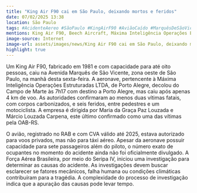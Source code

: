 ```yaml
---
title: "King Air F90 cai em São Paulo, deixando mortos e feridos"
date: 07/02/2025 13:38
location: São Paulo
tags: #AcidenteAereo #SãoPaulo #KingAirF90 #AviãoCaído #MarquêsDeSãoVicente #InvestigaçãoAérea #Tragédia #VítimasFatais #ForçaAéreaBrasileira #AcidenteSP #abc360noticias
mentions: King Air F90, Beech Aircraft, Máxima Inteligência Operações Estruturadas LTDA, Maria da Graça Paz Louzada, Márcio Louzada Carpena, OAB-RS,  Registro Aeronáutico Brasileiro (RAB), Certificado de Verificação de Aeronavegabilidade (CVA), Força Aérea Brasileira (FAB), Seripa IV, Avenida Marquês de São Vicente, Campo de Marte, Porto Alegre, São Paulo.
image-source: Internet
image-url: assets/images/news/King Air F90 cai em São Paulo, deixando mortos e feridos.jpg
highlight: true
---
```


Um King Air F90, fabricado em 1981 e com capacidade para até oito pessoas, caiu na Avenida Marquês de São Vicente, zona oeste de São Paulo, na manhã desta sexta-feira.  A aeronave, pertencente à Máxima Inteligência Operações Estruturadas LTDA, de Porto Alegre, decolou do Campo de Marte às 7h17 com destino a Porto Alegre, mas caiu após apenas 4 km de voo.  As autoridades confirmaram ao menos duas vítimas fatais, com corpos carbonizados,  e seis feridos, entre pedestres e um motociclista.  A empresa é dirigida por Maria da Graça Paz Louzada e Márcio Louzada Carpena, este último confirmado como uma das vítimas pela OAB-RS.

O avião, registrado no RAB e com CVA válido até 2025, estava autorizado para voos privados, mas não para táxi aéreo.  Apesar da aeronave possuir capacidade para sete passageiros além do piloto, o número exato de ocupantes no momento do acidente ainda não foi oficialmente divulgado.  A Força Aérea Brasileira, por meio do Seripa IV, iniciou uma investigação para determinar as causas do acidente. As investigações devem buscar esclarecer se fatores mecânicos, falha humana ou condições climáticas contribuíram para a tragédia.  A complexidade do processo de investigação indica que a apuração das causas pode levar tempo.
